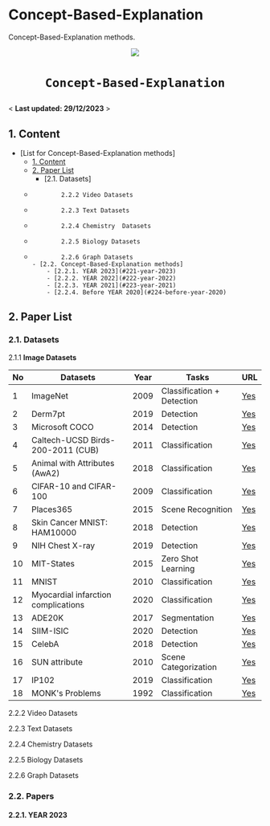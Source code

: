 # Concept-Based-Explanation


Concept-Based-Explanation methods.

<p align="center">
    <img src="polyp.png"/> <br />
</p>

# <p align=center>`Concept-Based-Explanation`


< **Last updated: 29/12/2023** >


##  1. Content


- [List for Concept-Based-Explanation methods]
	- [1. Content](#1-content)
	- [2. Paper List](#2-paper-list)
		- [2.1. Datasets]
  - 			2.2.2 Video Datasets
  - 			2.2.3 Text Datasets
  - 			2.2.4 Chemistry  Datasets
  - 			2.2.5 Biology Datasets
  - 			2.2.6 Graph Datasets
		- [2.2. Concept-Based-Explanation methods] 
			- [2.2.1. YEAR 2023](#221-year-2023)
			- [2.2.2. YEAR 2022](#222-year-2022)
			- [2.2.3. YEAR 2021](#223-year-2021)
			- [2.2.4. Before YEAR 2020](#224-before-year-2020)
     
		
    

##  2. Paper List

###  2.1. Datasets 
2.1.1 **Image Datasets** 

| No | Datasets| Year |Tasks 			  | URL					|
|---|----------|------|---------------------------|---------------------------------|
| 1 | ImageNet | 2009 | Classification + Detection | [Yes](http://www.image-net.org/) |
| 2 | Derm7pt  | 2019 | Detection                 | [Yes](https://derm.cs.sfu.ca/Welcome.html) |
| 3 | Microsoft COCO | 2014 | Detection | [Yes](https://cocodataset.org/) |
| 4 | Caltech-UCSD Birds-200-2011 (CUB) | 2011 | Classification | [Yes](https://www.vision.caltech.edu/datasets/cub_200_2011/) |
| 5 | Animal with Attributes (AwA2) | 2018 | Classification | [Yes](https://paperswithcode.com/dataset/awa2-1) |
| 6 | CIFAR-10 and CIFAR-100 | 2009 | Classification | [Yes](https://www.cs.toronto.edu/~kriz/cifar.html) |
| 7 | Places365 | 2015 | Scene Recognition | [Yes](https://paperswithcode.com/dataset/places365) |
| 8 | Skin Cancer MNIST: HAM10000 | 2018 | Detection | [Yes](https://www.kaggle.com/datasets/kmader/skin-cancer-mnist-ham10000) |
| 9 | NIH Chest X-ray | 2019 | Detection | [Yes](https://datasets.activeloop.ai/docs/ml/datasets/nih-chest-x-ray-dataset/) |
| 10 | MIT-States | 2015 | Zero Shot Learning | [Yes](http://web.mit.edu/phillipi/Public/states_and_transformations/index.html) |
| 11 | MNIST | 2010 | Classification | [Yes](http://yann.lecun.com/exdb/mnist/) |
| 12 | Myocardial infarction complications | 2020 | Classification | [Yes](https://archive.ics.uci.edu/dataset/579/myocardial+infarction+complications) |
| 13 | ADE20K | 2017 | Segmentation | [Yes](https://groups.csail.mit.edu/vision/datasets/ADE20K/) |
| 14 | SIIM-ISIC | 2020 | Detection | [Yes](https://www.kaggle.com/c/siim-isic-melanoma-classification/overview) |
| 15 | CelebA | 2018 | Detection | [Yes](http://mmlab.ie.cuhk.edu.hk/projects/CelebA.html) |
| 16 | SUN attribute | 2010 | Scene Categorization | [Yes](https://vision.princeton.edu/projects/2010/SUN/) |
| 17 | IP102 | 2019 | Classification | [Yes](https://github.com/xpwu95/IP102) |
| 18 | MONK's Problems | 1992 | Classification | [Yes](https://archive.ics.uci.edu/dataset/70/monk+s+problems) |


2.2.2 Video Datasets


2.2.3 Text Datasets

2.2.4 Chemistry  Datasets


2.2.5 Biology Datasets

2.2.6 Graph Datasets
###  2.2. Papers


####  2.2.1. YEAR 2023
